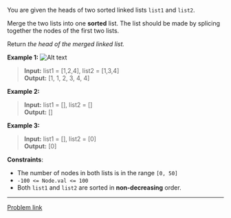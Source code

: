 You are given the heads of two sorted linked lists `list1` and `list2`.

Merge the two lists into one **sorted** list. The list should be made by splicing together the nodes of the first two lists.

Return _the head of the merged linked list._

**Example 1:**
![Alt text](image.png)

> **Input:** list1 = [1,2,4], list2 = [1,3,4]<br>**Output:** [1, 1, 2, 3, 4, 4]

**Example 2:**

> **Input:** list1 = [], list2 = []<br>**Output:** []

**Example 3:**

> **Input:** list1 = [], list2 = [0]<br>**Output:** [0]

**Constraints**:

- The number of nodes in both lists is in the range `[0, 50]`
- `-100 <= Node.val <= 100`
- Both `list1` and `list2` are sorted in **non-decreasing** order.

---

[Problem link](https://leetcode.com/problems/merge-two-sorted-lists/description/)
